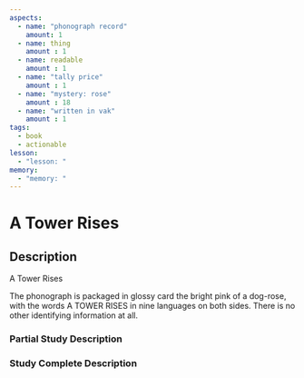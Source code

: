 ```yaml
---
aspects: 
  - name: "phonograph record"
    amount: 1
  - name: thing
    amount : 1
  - name: readable
    amount : 1
  - name: "tally price"
    amount : 1
  - name: "mystery: rose"
    amount : 18
  - name: "written in vak"
    amount : 1
tags:
  - book
  - actionable
lesson:
  - "lesson: "
memory:
  - "memory: "
---
```


# A Tower Rises

## Description
A Tower Rises

The phonograph is packaged in glossy card the bright pink of a dog-rose, with the words A TOWER RISES in nine languages on both sides. There is no other identifying information at all.
### Partial Study Description

### Study Complete Description
